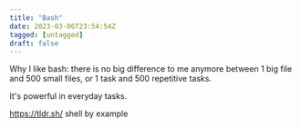 ```yaml
---
title: "Bash"
date: 2023-03-06T23:54:54Z
tagged: [untagged]
draft: false
---
```


Why I like bash: there is no big difference to me anymore between 1 big file and 500 small files, or 1 task and 500 repetitive tasks.

It's powerful in everyday tasks.

https://tldr.sh/ 
shell by example
